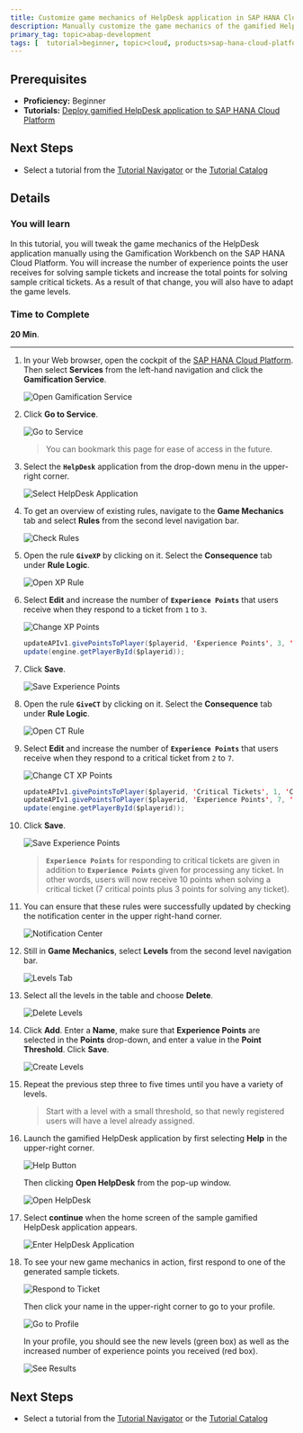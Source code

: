 ```yaml
---
title: Customize game mechanics of HelpDesk application in SAP HANA Cloud Platform
description: Manually customize the game mechanics of the gamified HelpDesk application using the Gamification Workbench on the SAP HANA Cloud Platform.
primary_tag: topic>abap-development
tags: [  tutorial>beginner, topic>cloud, products>sap-hana-cloud-platform ]
---
```

## Prerequisites  
 - **Proficiency:** Beginner
 - **Tutorials:** [Deploy gamified HelpDesk application to SAP HANA Cloud Platform](http://go.sap.com/developer/tutorials/hcp-deploy-gamified-application.html)

## Next Steps
 - Select a tutorial from the [Tutorial Navigator](http://go.sap.com/developer/tutorial-navigator.html) or the [Tutorial Catalog](http://go.sap.com/developer/tutorials.html)

## Details
### You will learn  
In this tutorial, you will tweak the game mechanics of the HelpDesk application manually using the Gamification Workbench on the SAP HANA Cloud Platform. You will increase the number of experience points the user receives for solving sample tickets and increase the total points for solving sample critical tickets. As a result of that change, you will also have to adapt the game levels.

### Time to Complete
**20 Min**.

---

1. In your Web browser, open the cockpit of the [SAP HANA Cloud Platform](https://account.hanatrial.ondemand.com/cockpit). Then select **Services** from the left-hand navigation and click the **Gamification Service**.

    ![Open Gamification Service](1.png)

2. Click **Go to Service**.

    ![Go to Service](2.png)

    >You can bookmark this page for ease of access in the future.

3. Select the **`HelpDesk`** application from the drop-down menu in the upper-right corner.

    ![Select HelpDesk Application](3.png)

4. To get an overview of existing rules, navigate to the **Game Mechanics** tab and select **Rules** from the second level navigation bar.

    ![Check Rules](4.png)

5. Open the rule **`GiveXP`** by clicking on it. Select the **Consequence** tab under **Rule Logic**.

    ![Open XP Rule](5.png)

6. Select **Edit** and increase the number of **`Experience Points`** that users receive when they respond to a ticket from `1` to `3`.

    ![Change XP Points](6.png)

    ```java
    updateAPIv1.givePointsToPlayer($playerid, 'Experience Points', 3, 'Ticket processed');
    update(engine.getPlayerById($playerid));
    ```

7. Click **Save**.

    ![Save Experience Points](7.png)

8. Open the rule **`GiveCT`** by clicking on it. Select the **Consequence** tab under **Rule Logic**.

    ![Open CT Rule](8.png)

9. Select **Edit** and increase the number of **`Experience Points`** that users receive when they respond to a critical ticket from `2` to `7`.

    ![Change CT XP Points](9.png)

    ```java
    updateAPIv1.givePointsToPlayer($playerid, 'Critical Tickets', 1, 'Critical ticket processed');
    updateAPIv1.givePointsToPlayer($playerid, 'Experience Points', 7, 'Critical ticket processed');
    update(engine.getPlayerById($playerid));
    ```

10. Click **Save**.

    ![Save Experience Points](10.png)

    >**`Experience Points`** for responding to critical tickets are given in addition to **`Experience Points`** given for processing any ticket. In other words, users will now receive 10 points when solving a critical ticket (7 critical points plus 3 points for solving any ticket).

11. You can ensure that these rules were successfully updated by checking the notification center in the upper right-hand corner.

    ![Notification Center](11.png)

12. Still in **Game Mechanics**, select **Levels** from the second level navigation bar.

    ![Levels Tab](12.png)

13. Select all the levels in the table and choose **Delete**.

    ![Delete Levels](13.png)

14. Click **Add**. Enter a **Name**, make sure that **Experience Points** are selected in the **Points** drop-down, and enter a value in the **Point Threshold**. Click **Save**.

    ![Create Levels](14.png)

15. Repeat the previous step three to five times until you have a variety of levels.

    >Start with a level with a small threshold, so that newly registered users will have a level already assigned.

16. Launch the gamified HelpDesk application by first selecting **Help** in the upper-right corner.

    ![Help Button](16.png)

    Then clicking **Open HelpDesk** from the pop-up window.

    ![Open HelpDesk](17.png)

17. Select **continue** when the home screen of the sample gamified HelpDesk application appears.

    ![Enter HelpDesk Application](18.png)

18. To see your new game mechanics in action, first respond to one of the generated sample tickets.

    ![Respond to Ticket](19.png)

    Then click your name in the upper-right corner to go to your profile.

    ![Go to Profile](20.png)

    In your profile, you should see the new levels (green box) as well as the increased number of experience points you received (red box).

    ![See Results](21.png)

## Next Steps
 - Select a tutorial from the [Tutorial Navigator](http://go.sap.com/developer/tutorial-navigator.html) or the [Tutorial Catalog](http://go.sap.com/developer/tutorials.html)

